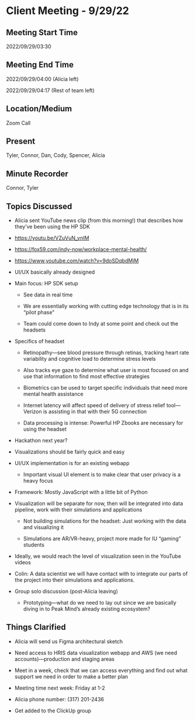 
# Client Meeting - 9/29/22

  

## Meeting Start Time

2022/09/29/03:30


## Meeting End Time

2022/09/29/04:00 (Alicia left)

2022/09/29/04:17 (Rest of team left)


## Location/Medium

Zoom Call


## Present

Tyler, Connor, Dan, Cody, Spencer, Alicia

  
## Minute Recorder

Connor, Tyler
  

## Topics Discussed

* Alicia sent YouTube news clip (from this morning!) that describes how they’ve been using the HP SDK

* https://youtu.be/VZuVuN_vnIM

* https://fox59.com/indy-now/workplace-mental-health/

* https://www.youtube.com/watch?v=9doSDqbdMjM

  
* UI/UX basically already designed

* Main focus: HP SDK setup

    * See data in real time

    * We are essentially working with cutting edge technology that is in its “pilot phase"

    * Team could come down to Indy at some point and check out the headsets

* Specifics of headset

    * Retinopathy—see blood pressure through retinas, tracking heart rate variability and cognitive load to determine stress levels

    * Also tracks eye gaze to determine what user is most focused on and use that information to find most effective strategies

    * Biometrics can be used to target specific individuals that need more mental health assistance

    * Internet latency will affect speed of delivery of stress relief tool—Verizon is assisting in that with their 5G connection

    * Data processing is intense: Powerful HP Zbooks are necessary for using the headset

  

* Hackathon next year?

* Visualizations should be fairly quick and easy

* UI/UX implementation is for an existing webapp

    * Important visual UI element is to make clear that user privacy is a heavy focus

* Framework: Mostly JavaScript with a little bit of Python

* Visualization will be separate for now, then will be integrated into data pipeline, work with their simulations and applications

    * Not building simulations for the headset: Just working with the data and visualizing it

   * Simulations are AR/VR-heavy, project more made for IU “gaming” students

* Ideally, we would reach the level of visualization seen in the YouTube videos

* Colin: A data scientist we will have contact with to integrate our parts of the project into their simulations and applications.

* Group solo discussion (post-Alicia leaving)

   * Prototyping—what do we need to lay out since we are basically diving in to Peak Mind’s already existing ecosystem?


## Things Clarified

* Alicia will send us Figma architectural sketch

* Need access to HRIS data visualization webapp and AWS (we need accounts)—production and staging areas

* Meet in a week, check that we can access everything and find out what support we need in order to make a better plan

* Meeting time next week: Friday at 1-2

* Alicia phone number: (317) 201-2436

* Get added to the ClickUp group
